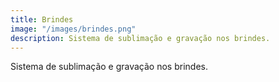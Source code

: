 ```yaml
---
title: Brindes
image: "/images/brindes.png"
description: Sistema de sublimação e gravação nos brindes.
---
```


Sistema de sublimação e gravação nos brindes.
